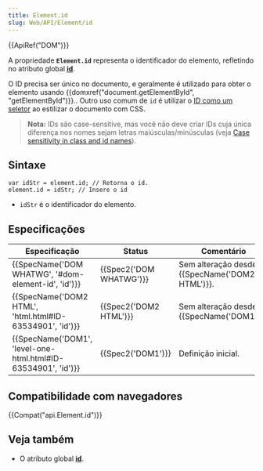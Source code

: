 ```yaml
---
title: Element.id
slug: Web/API/Element/id
---
```

{{ApiRef("DOM")}}

A propriedade **`Element.id`** representa o identificador do elemento, refletindo no atributo global **[id](/pt-BR/docs/Web/HTML/Global_attributes/id)**.

O ID precisa ser único no documento, e geralmente é utilizado para obter o elemento usando {{domxref("document.getElementById", "getElementById")}}.. Outro uso comum de `id` é utilizar o [ID como um seletor](/pt-BR/docs/Web/CSS/ID_selectors) ao estilizar o documento com CSS.

> **Nota:** IDs são case-sensitive, mas você não deve criar IDs cuja única diferença nos nomes sejam letras maiúsculas/minúsculas (veja [Case sensitivity in class and id names](/pt-BR/docs/Case_Sensitivity_in_class_and_id_Names)).

## Sintaxe

```
var idStr = element.id; // Retorna o id.
element.id = idStr; // Insere o id
```

- `idStr` é o identificador do elemento.

## Especificações

| Especificação                                                                    | Status                           | Comentário                                            |
| -------------------------------------------------------------------------------- | -------------------------------- | ----------------------------------------------------- |
| {{SpecName('DOM WHATWG', '#dom-element-id', 'id')}}             | {{Spec2('DOM WHATWG')}} | Sem alteração desde {{SpecName('DOM2 HTML')}}. |
| {{SpecName('DOM2 HTML', 'html.html#ID-63534901', 'id')}}     | {{Spec2('DOM2 HTML')}}     | Sem alteração desde {{SpecName('DOM1')}}.     |
| {{SpecName('DOM1', 'level-one-html.html#ID-63534901', 'id')}} | {{Spec2('DOM1')}}         | Definição inicial.                                    |

## Compatibilidade com navegadores

{{Compat("api.Element.id")}}

## Veja também

- O atributo global [**id**](/pt-BR/docs/Web/HTML/Global_attributes/id).
